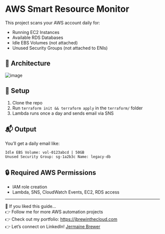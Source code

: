 # AWS Smart Resource Monitor

This project scans your AWS account daily for:
- Running EC2 Instances
- Available RDS Databases
- Idle EBS Volumes (not attached)
- Unused Security Groups (not attached to ENIs)

## 🧱 Architecture

![image](https://github.com/user-attachments/assets/ba6a7ab1-ebda-471e-991d-e860a65e92cf)



## 🚀 Setup

1. Clone the repo
2. Run `terraform init && terraform apply` in the `terraform/` folder
3. Lambda runs once a day and sends email via SNS

## 📬 Output

You’ll get a daily email like:

```
Idle EBS Volume: vol-0123abcd | 50GB
Unused Security Group: sg-1a2b3c Name: legacy-db
```

## 🔒 Required AWS Permissions
- IAM role creation
- Lambda, SNS, CloudWatch Events, EC2, RDS access

---

🚀 If you liked this guide…  
👉 Follow me for more AWS automation projects  
👉 Check out my portfolio: https://jbrewinthecloud.com  
👉 Let’s connect on LinkedIn! [Jermaine Brewer](https://www.linkedin.com/in/jermainebrewer/)
